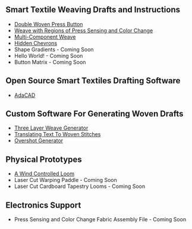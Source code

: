 ## Smart Textile Weaving Drafts and Instructions
- [Double Woven Press Button](/docs/double-woven-button)
- [Weave with Regions of Press Sensing and Color Change](/docs/3-region-weave)
- [Multi-Component Weave](/docs/multicomponent-weave)
- [Hidden Chevrons](/docs/hidden-chevrons)
- Shape Gradients - Coming Soon
- Hello World! - Coming Soon
- Button Matrix - Coming Soon

## Open Source Smart Textiles Drafting Software
- [AdaCAD](https://github.com/UnstableDesign/AdaCAD-weaver)

## Custom Software For Generating Woven Drafts
- [Three Layer Weave Generator](https://github.com/UnstableDesign/ThreeLayerWeaveGenerator)
- [Translating Text To Woven Stitches](/docs/text-to-weave)
- [Overshot Generator](https://github.com/UnstableDesign/overshot-generator)

## Physical Prototypes
- [A Wind Controlled Loom](https://www.instructables.com/id/Wind-Loom/)
- Laser Cut Warping Paddle - Coming Soon
- Laser Cut Cardboard Tapestry Looms - Coming Soon

## Electronics Support
- Press Sensing and Color Change Fabric Assembly File - Coming Soon
